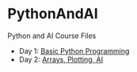 # PythonAndAI
Python and AI Course Files

* Day 1: [Basic Python Programming](https://colab.research.google.com/drive/1NVLeJeSLDYCs6Ka07w7c6y9Z-D2PHF3x?usp=sharing)
* Day 2: [Arrays, Plotting, AI](https://colab.research.google.com/drive/1KNdPbHG_ZFKqA_7RbhLRnD82G709enTm?usp=sharing)
